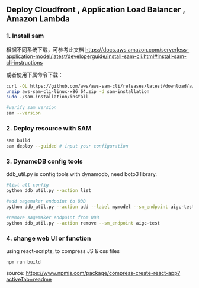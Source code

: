 ## Deploy Cloudfront , Application Load Balancer , Amazon Lambda

### 1. Install sam 

根据不同系统下载，可参考此文档 https://docs.aws.amazon.com/serverless-application-model/latest/developerguide/install-sam-cli.html#install-sam-cli-instructions 

或者使用下属命令下载：
 ```bash
 curl -OL https://github.com/aws/aws-sam-cli/releases/latest/download/aws-sam-cli-linux-x86_64.zip
 unzip aws-sam-cli-linux-x86_64.zip -d sam-installation
 sudo ./sam-installation/install
 
 #verify sam version
 sam --version
 ```


### 2. Deploy resource with SAM  

```bash
sam build
sam deploy --guided # input your configuration
```

### 3. DynamoDB config tools

ddb_util.py is config tools with dynamodb,  need boto3 library.

```bash
#list all config 
python ddb_util.py --action list

#add sagemaker endpoint to DDB
python ddb_util.py --action add --label mymodel --sm_endpoint aigc-test

#remove sagemaker endpoint from DDB
python ddb_util.py --action remove --sm_endpoint aigc-test
```

### 4. change web UI or function 

using react-scripts, to compress JS & css files 
````
npm run build 
````
source: https://www.npmjs.com/package/compress-create-react-app?activeTab=readme 
